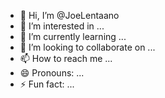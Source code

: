 - 👋 Hi, I’m @JoeLentaano
- 👀 I’m interested in ...
- 🌱 I’m currently learning ...
- 💞️ I’m looking to collaborate on ...
- 📫 How to reach me ...
- 😄 Pronouns: ...
- ⚡ Fun fact: ...

<!---
JoeLentaano/JoeLentaano is a ✨ special ✨ repository because its `README.md` (this file) appears on your GitHub profile.
You can click the Preview link to take a look at your changes.
--->
